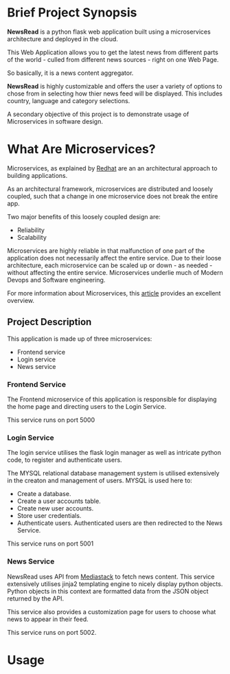 # Brief Project Synopsis 
**NewsRead** is a python flask web application built using a microservices architecture and deployed in the cloud.

This Web Application allows you to get the latest news from different parts of the world - culled from different news sources - right on one Web Page. 

So basically, it is a news content aggregator. 

**NewsRead** is highly customizable and offers the user a variety of options to chose from in selecting how thier news feed will be displayed. 
This includes country, language and category selections. 

A secondary objective of this project is to demonstrate usage of Microservices in software design.

# What Are Microservices? 
Microservices, as explained by [Redhat](https://www.redhat.com/en/topics/microservices/what-are-microservices) are an an architectural approach to building applications. 

As an architectural framework, microservices are distributed and loosely coupled, such that a change in one microservice does not break the entire app. 

Two major benefits of this loosely coupled design are:
 - Reliability
 - Scalability 

Microservices are highly reliable in that malfunction of one part of the application does not necessarily affect the entire service. 
Due to their loose architecture, each microservice can be scaled up or down - as needed - without affecting the entire service.
Microservices underlie much of Modern Devops and Software engineering. 

For more information about Microservices, this [article](https://aws.amazon.com/microservices/) provides an excellent overview. 

## Project Description 
This application is made up of three microservices:
 - Frontend service
 - Login service
 - News service 

### Frontend Service 
The Frontend microservice of this application is responsible for displaying the home page and directing users to the Login Service. 

This service runs on port 5000

### Login Service 
The login service utilises the flask login manager as well as intricate python code, to register and authenticate users. 

The MYSQL relational database management system is utilised extensively in the creaton and management of users. 
MYSQL is used here to:
 - Create a database. 
 - Create a user accounts table. 
 - Create new user accounts. 
 - Store user credentials. 
 - Authenticate users.
Authenticated users are then redirected to the News Service. 
 
This service runs on port 5001

### News Service 
NewsRead uses API from [Mediastack](https://www.mediastack.com) to fetch news content. 
This service extensively utilises jinja2 templating engine to nicely display python objects.
Python objects in this context are formatted data from the JSON object returned by the API. 

This service also provides a customization page for users to choose what news to appear in their feed. 

This service runs on port 5002. 

# Usage 




